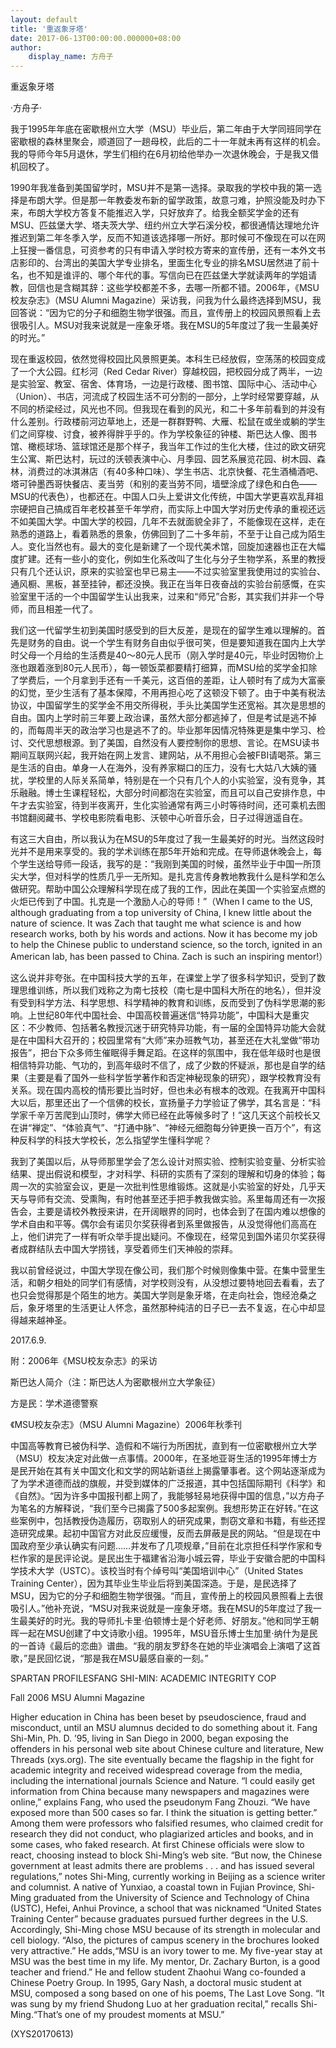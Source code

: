 ```yaml
---
layout: default
title: '重返象牙塔'
date: 2017-06-13T00:00:00.000000+08:00
author:
    display_name: 方舟子
---
```


重返象牙塔

·方舟子·

我于1995年年底在密歇根州立大学（MSU）毕业后，第二年由于大学同班同学在密歇根的森林里聚会，顺道回了一趟母校，此后的二十一年就未再有这样的机会。我的导师今年5月退休，学生们相约在6月初给他举办一次退休晚会，于是我又借机回校了。

1990年我准备到美国留学时，MSU并不是第一选择。录取我的学校中我的第一选择是布朗大学。但是那一年教委发布新的留学政策，故意刁难，护照没能及时办下来，布朗大学校方答复不能推迟入学，只好放弃了。给我全额奖学金的还有MSU、匹兹堡大学、塔夫茨大学、纽约州立大学石溪分校，都很通情达理地允许推迟到第二年冬季入学，反而不知道该选择哪一所好。那时候可不像现在可以在网上狂搜一番信息，可资参考的只有申请入学时校方寄来的宣传册，还有一本外文书店影印的、台湾出的美国大学专业排名，里面生化专业的排名MSU居然进了前十名，也不知是谁评的、哪个年代的事。写信向已在匹兹堡大学就读两年的学姐请教，回信也是含糊其辞：这些学校都差不多，去哪一所都不错。2006年，《MSU校友杂志》（MSU Alumni Magazine）采访我，问我为什么最终选择到MSU，我回答说：“因为它的分子和细胞生物学很强。而且，宣传册上的校园风景照看上去很吸引人。MSU对我来说就是一座象牙塔。我在MSU的5年度过了我一生最美好的时光。”

现在重返校园，依然觉得校园比风景照更美。本科生已经放假，空荡荡的校园变成了一个大公园。红杉河（Red Cedar River）穿越校园，把校园分成了两半，一边是实验室、教室、宿舍、体育场，一边是行政楼、图书馆、国际中心、活动中心（Union）、书店，河流成了校园生活不可分割的一部分，上学时经常要穿越，从不同的桥梁经过，风光也不同。但我现在看到的风光，和二十多年前看到的并没有什么差别。行政楼前河边草地上，还是一群群野鸭、大雁、松鼠在或坐或躺的学生们之间穿梭、讨食，被养得胖乎乎的。作为学校象征的钟楼、斯巴达人像、图书馆、橄榄球场、篮球馆还是那个样子，我当年工作过的生化大楼，住过的欧文研究生公寓、斯巴达村，玩过的沃顿表演中心、月季园、园艺系展览花园、树木园、森林，消费过的冰淇淋店（有40多种口味）、学生书店、北京快餐、花生酒桶酒吧、塔可钟墨西哥快餐店、麦当劳（和别的麦当劳不同，墙壁涂成了绿色和白色——MSU的代表色），也都还在。中国人口头上爱讲文化传统，中国大学更喜欢乱拜祖宗硬把自己搞成百年老校甚至千年学府，而实际上中国大学对历史传承的重视还远不如美国大学。中国大学的校园，几年不去就面貌全非了，不能像现在这样，走在熟悉的道路上，看着熟悉的景象，仿佛回到了二十多年前，不至于让自己成为陌生人。变化当然也有。最大的变化是新建了一个现代美术馆，回旋加速器也正在大幅度扩建。还有一些小的变化，例如生化系改叫了生化与分子生物学系，系里的教授只有几个还认识，原来的实验室也早已易主——不过实验室里我使用过的实验台、通风橱、黑板，甚至挂钟，都还没换。我正在当年日夜奋战的实验台前感慨，在实验室里干活的一个中国留学生认出我来，过来和“师兄”合影，其实我们并非一个导师，而且相差一代了。

我们这一代留学生初到美国时感受到的巨大反差，是现在的留学生难以理解的。首先是财务的自由。说一个学生有财务自由似乎很可笑，但是要知道我在国内上大学时父母一个月给的生活费是40～80元人民币（刚入学时是40元，毕业时因物价上涨也跟着涨到80元人民币），每一顿饭菜都要精打细算，而MSU给的奖学金扣除了学费后，一个月拿到手还有一千美元，这百倍的差距，让人顿时有了成为大富豪的幻觉，至少生活有了基本保障，不用再担心吃了这顿没下顿了。由于中美有税法协议，中国留学生的奖学金不用交所得税，手头比美国学生还宽裕。其次是思想的自由。国内上学时前三年要上政治课，虽然大部分都逃掉了，但是考试是逃不掉的，而每周半天的政治学习也是逃不了的。毕业那年因情况特殊更是集中学习、检讨、交代思想根源。到了美国，自然没有人要控制你的思想、言论。在MSU读书期间互联网兴起，我开始在网上发言、建网站，从不用担心会被FBI请喝茶。第三是生活的自由。单身一人在海外，没有养家糊口的压力，没有七大姑八大姨的骚扰，学校里的人际关系简单，特别是在一个只有几个人的小实验室，没有竞争，其乐融融。博士生课程轻松，大部分时间都泡在实验室，而且可以自己安排作息，中午才去实验室，待到半夜离开，生化实验通常有两三小时等待时间，还可乘机去图书馆翻阅藏书、学校电影院看电影、沃顿中心听音乐会，日子过得逍遥自在。

有这三大自由，所以我认为在MSU的5年度过了我一生最美好的时光。当然这段时光并不是用来享受的。我的学术训练在那5年开始和完成。在导师退休晚会上，每个学生送给导师一段话，我写的是：“我刚到美国的时候，虽然毕业于中国一所顶尖大学，但对科学的性质几乎一无所知。是扎克言传身教地教我什么是科学和怎么做研究。帮助中国公众理解科学现在成了我的工作，因此在美国一个实验室点燃的火炬已传到了中国。扎克是一个激励人心的导师！”（When I came to the US, although graduating from a top university of China, I knew little about the nature of science. It was Zach that taught me what science is and how research works, both by his words and actions. Now it has become my job to help the Chinese public to understand science, so the torch, ignited in an American lab, has been passed to China. Zach is such an inspiring mentor!）

这么说并非夸张。在中国科技大学的五年，在课堂上学了很多科学知识，受到了数理思维训练，所以我们戏称之为南七技校（南七是中国科大所在的地名），但并没有受到科学方法、科学思想、科学精神的教育和训练，反而受到了伪科学思潮的影响。上世纪80年代中国社会、中国高校普遍迷信“特异功能”，中国科大是重灾区：不少教师、包括著名教授沉迷于研究特异功能，有一届的全国特异功能大会就是在中国科大召开的；校园里常有“大师”来办班教气功，甚至还在大礼堂做“带功报告”，把台下众多师生催眠得手舞足蹈。在这样的氛围中，我在低年级时也是很相信特异功能、气功的，到高年级时不信了，成了少数的怀疑派，那也是自学的结果（主要是看了国外一些科学哲学著作和否定神秘现象的研究），跟学校教育没有关系。现在国内高校的情形要比当时好，但也未必有根本的改观。在我离开中国科大以后，那里还出了一个信佛的校长，宣扬量子力学验证了佛学，其名言是：“科学家千辛万苦爬到山顶时，佛学大师已经在此等候多时了！”这几天这个前校长又在讲“禅定”、“体验真气”、“打通中脉”、“神经元细胞每分钟更换一百万个”，有这种反科学的科技大学校长，怎么指望学生懂科学呢？

我到了美国以后，从导师那里学会了怎么设计对照实验、控制实验变量、分析实验结果、提出假说和模型，才对科学、科研的实质有了深刻的理解和切身的体验；每周一次的实验室会议，更是一次批判性思维锻炼。这就是小实验室的好处，几乎天天与导师有交流、受熏陶，有时他甚至还手把手教我做实验。系里每周还有一次报告会，主要是请校外教授来讲，在开阔眼界的同时，也体会到了在国内难以想像的学术自由和平等。偶尔会有诺贝尔奖获得者到系里做报告，从没觉得他们高高在上，他们讲完了一样有听众举手提出疑问。不像现在，经常见到国外诺贝尔奖获得者成群结队去中国大学捞钱，享受着师生们天神般的崇拜。

我以前曾经说过，中国大学现在像公司，我们那个时候则像集中营。在集中营里生活，和朝夕相处的同学们有感情，对学校则没有，从没想过要特地回去看看，去了也只会觉得那是个陌生的地方。美国大学则是象牙塔，在走向社会，饱经沧桑之后，象牙塔里的生活更让人怀念，虽然那种纯洁的日子已一去不复返，在心中却显得越来越神圣。

2017.6.9.

附：2006年《MSU校友杂志》的采访

斯巴达人简介（注：斯巴达人为密歇根州立大学象征）

方是民：学术道德警察

《MSU校友杂志》（MSU Alumni Magazine）2006年秋季刊

中国高等教育已被伪科学、造假和不端行为所困扰，直到有一位密歇根州立大学（MSU）校友决定对此做一点事情。2000年，在圣地亚哥生活的1995年博士方是民开始在其有关中国文化和文学的网站新语丝上揭露肇事者。这个网站逐渐成为了为学术道德而战的旗舰，并受到媒体的广泛报道，其中包括国际期刊《科学》和《自然》。“因为许多中国报刊都上网了，我能够轻易地获得中国的信息，”以方舟子为笔名的方解释说，“我们至今已揭露了500多起案例。我想形势正在好转。”在这些案例中，包括教授伪造履历，窃取别人的研究成果，剽窃文章和书籍，有些还捏造研究成果。起初中国官方对此反应缓慢，反而去屏蔽是民的网站。“但是现在中国政府至少承认确实有问题……并发布了几项规章，”目前在北京担任科学作家和专栏作家的是民评论说。是民出生于福建省沿海小城云霄，毕业于安徽合肥的中国科学技术大学（USTC）。该校当时有个绰号叫“美国培训中心”（United States Training Center），因为其毕业生毕业后将到美国深造。于是，是民选择了MSU，因为它的分子和细胞生物学很强。“而且，宣传册上的校园风景照看上去很吸引人。”他补充说，“MSU对我来说就是一座象牙塔。我在MSU的5年度过了我一生最美好的时光。我的导师扎卡里·伯顿博士是个好老师、好朋友。”他和同学王朝晖一起在MSU创建了中文诗歌小组。1995年，MSU音乐博士生加里·纳什为是民的一首诗《最后的恋曲》谱曲。“我的朋友罗舒冬在她的毕业演唱会上演唱了这首歌，”是民回忆说，“那是我在MSU最感自豪的一刻。”

SPARTAN PROFILESFANG SHI-MIN: ACADEMIC INTEGRITY COP

Fall 2006 MSU Alumni Magazine

Higher education in China has been beset by pseudoscience, fraud and misconduct, until an MSU alumnus decided to do something about it. Fang Shi-Min, Ph. D. ’95, living in San Diego in 2000, began exposing the offenders in his personal web site about Chinese culture and literature, New Threads (xys.org). The site eventually became the flagship in the fight for academic integrity and received widespread coverage from the media, including the international journals Science and Nature. “I could easily get information from China because many newspapers and magazines were online,” explains Fang, who used the pseudonym Fang Zhouzi. “We have exposed more than 500 cases so far. I think the situation is getting better.” Among them were professors who falsified resumes, who claimed credit for research they did not conduct, who plagiarized articles and books, and in some cases, who faked research. At first Chinese officials were slow to react, choosing instead to block Shi-Ming’s web site. “But now, the Chinese government at least admits there are problems . . . and has issued several regulations,” notes Shi-Ming, currently working in Beijing as a science writer and columnist. A native of Yunxiao, a coastal town in Fujian Province, Shi-Ming graduated from the University of Science and Technology of China (USTC), Hefei, Anhui Province, a school that was nicknamed “United States Training Center” because graduates pursued further degrees in the U.S. Accordingly, Shi-Ming chose MSU because of its strength in molecular and cell biology. “Also, the pictures of campus scenery in the brochures looked very attractive.” He adds,“MSU is an ivory tower to me. My five-year stay at MSU was the best time in my life. My mentor, Dr. Zachary Burton, is a good teacher and friend.” He and fellow student Zhaohui Wang co-founded a Chinese Poetry Group. In 1995, Gary Nash, a doctoral music student at MSU, composed a song based on one of his poems, The Last Love Song. “It was sung by my friend Shudong Luo at her graduation recital,” recalls Shi-Ming.“That’s one of my proudest moments at MSU.”

(XYS20170613)

